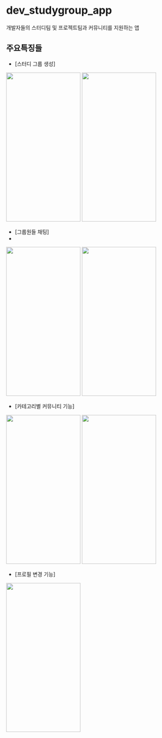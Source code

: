 # dev_studygroup_app

개발자들의 스터디팀 및 프로젝트팀과 커뮤니티를 지원하는 앱

## 주요특징들

- [스터디 그룹 생성]



<img src="(https://github.com/minsawook/dev_Study_app/assets/92355477/d94b57ad-18ad-4708-9188-28009e2fc3d4).png" width="200" height="400"/>
<img src="(https://github.com/minsawook/dev_Study_app/assets/92355477/ba384d24-6dd5-41cd-8ec1-38b752abcc45).png" width="200" height="400"/>



- [그룹원들 채팅]
- 
<img src="(https://github.com/minsawook/dev_Study_app/assets/92355477/903fca6c-77e6-41dd-9a4a-48fcea40d6db).png" width="200" height="400"/>
<img src="(https://github.com/minsawook/dev_Study_app/assets/92355477/6e90d8da-a17a-4385-ab2a-2bbfac39ecfe).png" width="200" height="400"/>


- [카테고리별 커뮤니티 기능]
<img src="(https://github.com/minsawook/dev_Study_app/assets/92355477/d8d59ecc-741f-4b9b-a159-55d9eb29d02a).png" width="200" height="400"/>
<img src="(https://github.com/minsawook/dev_Study_app/assets/92355477/95e7d407-16c8-4b8a-ae78-0c0053671715).png" width="200" height="400"/>


- [프로필 변경 기능]
<img src="(https://github.com/minsawook/dev_Study_app/assets/92355477/57f48b56-f602-425b-a1af-b84ab13236ba).png" width="200" height="400"/>

